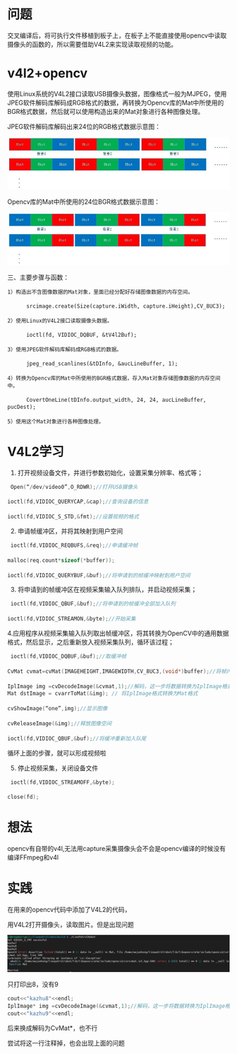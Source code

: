 # 问题

交叉编译后，将可执行文件移植到板子上，在板子上不能直接使用opencv中读取摄像头的函数的，所以需要借助V4L2来实现读取视频的功能。

# v4l2+opencv

使用Linux系统的V4L2接口读取USB摄像头数据，图像格式一般为MJPEG，使用JPEG软件解码库解码成RGB格式的数据，再转换为Opencv库的Mat中所使用的BGR格式数据，然后就可以使用构造出来的Mat对象进行各种图像处理。

JPEG软件解码库解码出来24位的RGB格式数据示意图：

![img](photo/20171128205656413)

Opencv库的Mat中所使用的24位BGR格式数据示意图：

![img](photo/20171128205725798)

三、主要步骤与函数：

    1）构造出不含图像数据的Mat对象，里面已经分配好存储图像数据的内存空间。
    
          srcimage.create(Size(capture.iWidth, capture.iHeight),CV_8UC3);
    
    2）使用Linux的V4L2接口读取摄像头数据。
    
          ioctl(fd, VIDIOC_DQBUF, &tV4l2Buf);
    
    3）使用JPEG软件解码库解码成RGB格式的数据。
    
          jpeg_read_scanlines(&tDInfo, &aucLineBuffer, 1);
    
    4）转换为Opencv库的Mat中所使用的BGR格式数据，存入Mat对象存储图像数据的内存空间中。
    
          CovertOneLine(tDInfo.output_width, 24, 24, aucLineBuffer, pucDest);
    
    5）使用这个Mat对象进行各种图像处理。
# V4L2学习

1. 打开视频设备文件，并进行参数初始化，设置采集分辨率、格式等；

```c++
 Open(“/dev/video0”,O_RDWR);//打开USB摄像头

ioctl(fd,VIDIOC_QUERYCAP,&cap);//查询设备的信息

ioctl(fd,VIDIOC_S_STD,&fmt);//设置视频的格式
```

2. 申请帧缓冲区，并将其映射到用户空间

```c++
 ioctl(fd,VIDIOC_REQBUFS,&req);//申请缓冲帧

malloc(req.count*sizeof(*buffer));

ioctl(fd,VIDIOC_QUERYBUF,&buf);//将申请到的帧缓冲映射到用户空间
```

3.  将申请到的帧缓冲区在视频采集输入队列排队，并启动视频采集；

```c++
 ioctl(fd,VIDIOC_QBUF,&buf);//将申请到的帧缓冲全部加入队列

ioctl(fd,VIDIOC_STREAMON,&byte);//开始采集
```

4.应用程序从视频采集输入队列取出帧缓冲区，将其转换为OpenCV中的通用数据格式，然后显示，之后重新放入视频采集队列，循环该过程；

```C++
 ioctl(fd,VIDIOC_DQBUF,&buf);//取缓冲帧

CvMat cvmat=cvMat(IMAGEHEIGHT,IMAGEWIDTH,CV_8UC3,(void*)buffer);//将帧内容赋值给CvMat格式的数据

IplImage img =cvDecodeImage(&cvmat,1);//解码，这一步将数据转换为IplImage格式
Mat dstImage = cvarrToMat(&img); // 将IplImage格式转换为Mat格式 

cvShowImage(“one”,img);//显示图像

cvReleaseImage(&img);//释放图像空间

ioctl(fd,VIDIOC_QBUF,&buf);//将缓冲重新加入队尾
```

循环上面的步骤，就可以形成视频啦

5. 停止视频采集，关闭设备文件

```c++
 ioctl(fd,VIDIOC_STREAMOFF,&byte);

close(fd);
```

# 想法

opencv有自带的v4l,无法用capture采集摄像头会不会是opencv编译的时候没有编译FFmpeg和v4l

# 实践

在用来的opencv代码中添加了V4L2的代码，

用V4L2打开摄像头，读取图片。但是出现问题

<img src="photo/f62b84b862c24884db7a0ed6070d4cb.png" alt="f62b84b862c24884db7a0ed6070d4cb" style="zoom:200%;" />

只打印出8，没有9

```c++
cout<<"kazhu8"<<endl;
IplImage* img =cvDecodeImage(&cvmat,1);//解码，这一步将数据转换为IplImage格式
cout<<"kazhu9"<<endl;
```

后来换成解码为CvMat*，也不行

尝试将这一行注释掉，也会出现上面的问题

